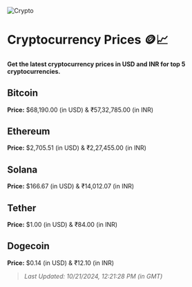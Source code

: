 
![Crypto](https://www.techguide.com.au/wp-content/uploads/2020/11/crypto3.jpeg)

# Cryptocurrency Prices 🪙📈

#### Get the latest cryptocurrency prices in USD and INR for top 5 cryptocurrencies.

## Bitcoin

**Price:** $68,190.00 (in USD) & ₹57,32,785.00 (in INR)

## Ethereum

**Price:** $2,705.51 (in USD) & ₹2,27,455.00 (in INR)

## Solana

**Price:** $166.67 (in USD) & ₹14,012.07 (in INR)

## Tether

**Price:** $1.00 (in USD) & ₹84.00 (in INR)

## Dogecoin

**Price:** $0.14 (in USD) & ₹12.10 (in INR)

> _Last Updated: 10/21/2024, 12:21:28 PM (in GMT)_
